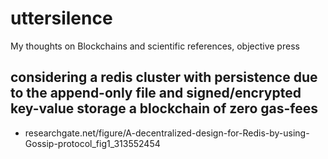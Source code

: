 # uttersilence
My thoughts on Blockchains and scientific references, objective press

## considering a redis cluster with persistence due to the append-only file and signed/encrypted key-value storage a blockchain of zero gas-fees
- researchgate.net/figure/A-decentralized-design-for-Redis-by-using-Gossip-protocol_fig1_313552454
